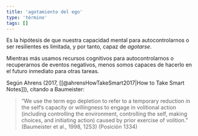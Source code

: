 ```yaml
---
title: 'agotamiento del ego'
type: 'término'
tags: []
---
```


Es la hipótesis de que nuestra capacidad mental para autocontrolarnos o ser resilientes es limitada, y por tanto, capaz de *agotarse*.

Mientras más usamos recursos cognitivos para autocontrolarnos o recuperarnos de eventos negativos, menos somos capaces de hacerlo en el futuro inmediato para otras tareas. 

Según Ahrens (2017, [[@ahrensHowTakeSmart2017|How to Take Smart Notes]]), citando a Baumeister:

> “We use the term ego depletion to refer to a temporary reduction in the self’s capacity or willingness to engage in volitional action (including controlling the environment, controlling the self, making choices, and initiating action) caused by prior exercise of volition.” (Baumeister et al., 1998, 1253) (Posición 1334)